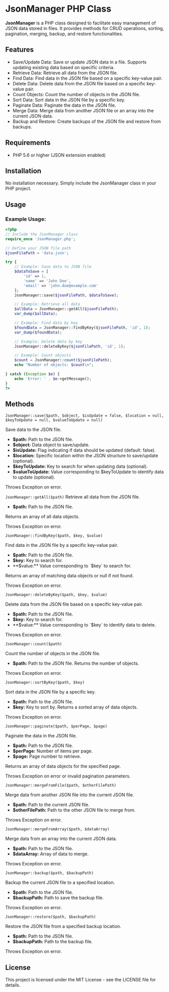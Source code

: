 # JsonManager PHP Class

**JsonManager** is a PHP class designed to facilitate easy management of JSON data stored in files. It provides methods for CRUD operations, sorting, pagination, merging, backup, and restore functionalities.

## Features

- Save/Update Data: Save or update JSON data in a file. Supports updating existing data based on specific criteria.
- Retrieve Data: Retrieve all data from the JSON file.
- Find Data: Find data in the JSON file based on a specific key-value pair.
- Delete Data: Delete data from the JSON file based on a specific key-value pair.
- Count Objects: Count the number of objects in the JSON file.
- Sort Data: Sort data in the JSON file by a specific key.
- Paginate Data: Paginate the data in the JSON file.
- Merge Data: Merge data from another JSON file or an array into the current JSON data.
- Backup and Restore: Create backups of the JSON file and restore from backups.

## Requirements

- PHP 5.6 or higher (JSON extension enabled)

## Installation

No installation necessary. Simply include the JsonManager class in your PHP project.

## Usage

### Example Usage:

```php
<?php
// Include the JsonManager class
require_once 'JsonManager.php';

// Define your JSON file path
$jsonFilePath = 'data.json';

try {
    // Example: Save data to JSON file
    $dataToSave = [
        'id' => 1,
        'name' => 'John Doe',
        'email' => 'john.doe@example.com'
    ];
    JsonManager::save($jsonFilePath, $dataToSave);

    // Example: Retrieve all data
    $allData = JsonManager::getAll($jsonFilePath);
    var_dump($allData);

    // Example: Find data by key
    $foundData = JsonManager::findByKey($jsonFilePath, 'id', 1);
    var_dump($foundData);

    // Example: Delete data by key
    JsonManager::deleteByKey($jsonFilePath, 'id', 1);

    // Example: Count objects
    $count = JsonManager::count($jsonFilePath);
    echo "Number of objects: $count\n";

} catch (Exception $e) {
    echo 'Error: ' . $e->getMessage();
}
?>
```

## Methods

`JsonManager::save($path, $object, $isUpdate = false, $location = null, $keyToUpdate = null, $valueToUpdate = null)`

Save data to the JSON file.

- **$path:** Path to the JSON file.
- **$object:** Data object to save/update.
- **$isUpdate:** Flag indicating if data should be updated (default: false).
- **$location:** Specific location within the JSON structure to save/update (optional).
- **$keyToUpdate:** Key to search for when updating data (optional).
- **$valueToUpdate:** Value corresponding to $keyToUpdate to identify data to update (optional).

Throws Exception on error.

`JsonManager::getAll($path)`
Retrieve all data from the JSON file.

- **$path:** Path to the JSON file.

Returns an array of all data objects.

Throws Exception on error.

`JsonManager::findByKey($path, $key, $value)`

Find data in the JSON file by a specific key-value pair.

- **$path:** Path to the JSON file.
- **$key:** Key to search for.
- **$value:** Value corresponding to `$key` to search for.

Returns an array of matching data objects or null if not found.

Throws Exception on error.

`JsonManager::deleteByKey($path, $key, $value)`

Delete data from the JSON file based on a specific key-value pair.

- **$path:** Path to the JSON file.
- **$key:** Key to search for.
- **$value:** Value corresponding to `$key` to identify data to delete.

Throws Exception on error.

`JsonManager::count($path)`

Count the number of objects in the JSON file.

- **$path:** Path to the JSON file.
Returns the number of objects.

Throws Exception on error.

`JsonManager::sortByKey($path, $key)`

Sort data in the JSON file by a specific key.

- **$path:** Path to the JSON file.
- **$key:** Key to sort by.
Returns a sorted array of data objects.

Throws Exception on error.

`JsonManager::paginate($path, $perPage, $page)`

Paginate the data in the JSON file.

- **$path:** Path to the JSON file.
- **$perPage:** Number of items per page.
- **$page:** Page number to retrieve.

Returns an array of data objects for the specified page.

Throws Exception on error or invalid pagination parameters.

`JsonManager::mergeFromFile($path, $otherFilePath)`

Merge data from another JSON file into the current JSON file.

- **$path:** Path to the current JSON file.
- **$otherFilePath:** Path to the other JSON file to merge from.

Throws Exception on error.

`JsonManager::mergeFromArray($path, $dataArray)`

Merge data from an array into the current JSON data.

- **$path:** Path to the JSON file.
- **$dataArray:** Array of data to merge.

Throws Exception on error.

`JsonManager::backup($path, $backupPath)`

Backup the current JSON file to a specified location.

- **$path:** Path to the JSON file.
- **$backupPath:** Path to save the backup file.

Throws Exception on error.

`JsonManager::restore($path, $backupPath)`

Restore the JSON file from a specified backup location.

- **$path:** Path to the JSON file.
- **$backupPath:** Path to the backup file.

Throws Exception on error.

## License

This project is licensed under the MIT License - see the LICENSE file for details.